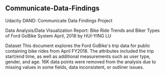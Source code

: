 ## Communicate-Data-Findings

Udacity DAND: Communicate Data Findings Project

Data Analysis/Data Visualization Report: Bike Ride Trends and Biker Types of Ford GoBike System April, 2018 by HUI-YING LU

Dataset This document explores the Ford GoBike's trip data for public containing bike rides from April FY2018. The attributes included the trip start/end time, as well as additional measurements such as user type, gender, and age. 16K data points were removed from the analysis due to missing values in some fields, data inconsistent, or outliner issues.
